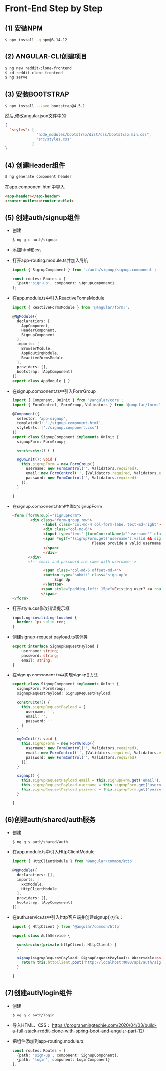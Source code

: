 # Front-End Step by Step

## (1) 安装NPM

```bash
$ npm install -g npm@6.14.12
```

## (2) ANGULAR-CLI创建项目

``` bash
$ ng new reddit-clone-frontend
$ cd reddit-clone-frontend
$ ng serve
```

## (3) 安装BOOTSTRAP

```bash
$ npm install --save bootstrap@4.5.2
```

然后,修改angular.json文件中的

```json
{
  "styles": [
              "node_modules/bootstrap/dist/css/bootstrap.min.css",
              "src/styles.css"
            ]
}
```

## (4) 创建Header组件

```bash
$ ng generate component header
```

在app.component.html中导入

```html
<app-header></app-header>
<router-outlet></router-outlet>
```



## (5) 创建auth/signup组件

- 创建

  ```bash
  $ ng g c auth/signup
  ```

- 添加html和css

- 打开app-routing.module.ts并加入导航

  ```typescript
  import { SignupComponent } from './auth/signup/signup.component';
  
  const routes: Routes = [
    {path:'sign-up', component: SignupComponent}
  ];
  ```

- 在app.module.ts中引入ReactiveFormsModule

  ```typescript
  import { ReactiveFormsModule } from '@angular/forms';
  
  @NgModule({
    declarations: [
      AppComponent,
      HeaderComponent,
      SignupComponent
    ],
    imports: [
      BrowserModule,
      AppRoutingModule,
      ReactiveFormsModule
    ],
    providers: [],
    bootstrap: [AppComponent]
  })
  export class AppModule { }

- 在signup.component.ts中引入FormGroup

  ```typescript
  import { Component, OnInit } from '@angular/core';
  import { FormControl, FormGroup, Validators } from '@angular/forms';
  
  @Component({
    selector: 'app-signup',
    templateUrl: './signup.component.html',
    styleUrls: ['./signup.component.css']
  })
  export class SignupComponent implements OnInit {
    signupForm: FormGroup;
  
    constructor() { }
  
    ngOnInit(): void {
      this.signupForm = new FormGroup({
        username: new FormControl('', Validators.required),
        email: new FormControl('', [Validators.required, Validators.email]),
        password: new FormControl('', Validators.required)
      });
    }
  
  }
  ```

- 在signup.component.html中绑定signupForm

  ```html
  <form [formGroup]="signupForm">
          <div class="form-group row">
                <label class="col-md-4 col-form-label text-md-right">User Name</label>
                <div class="col-md-6">
                <input type="text" [formControlName]="'username'" class="form-control" required autofocus>
                <span *ngIf="!signupForm.get('username').valid && signupForm.get('username').touched">
                                      Please provide a valid username.
                </span>
                </div>            
         </div>
         <!-- email and password are same with username-->
  
                <span class="col-md-6 offset-md-4">
                <button type="submit" class="sign-up">
                     Sign Up
                </button>
               <span style="padding-left: 15px">Existing user? <a routerLink="/login">Log In</a></span>
               </span>
  </form>
  ```

- 打开style.css修改错误提示框

  ```css
  input.ng-invalid.ng-touched {
    border: 1px solid red;
  }
  ```

- 创建signup-request.payload.ts实体类

  ```typescript
  export interface SignupRequestPayload {
      username: string;
      password: string;
      email: string;
  }
  ```

- 在signup.component.ts中实现signup()方法

  ```typescript
  export class SignupComponent implements OnInit {
    signupForm: FormGroup;
    signupRequestPayload: SignupRequestPayload;
  
    constructor() { 
      this.signupRequestPayload = {
        username: '',
        email: '',
        password: ''
      }
    }
  
    ngOnInit(): void {
      this.signupForm = new FormGroup({
        username: new FormControl('', Validators.required),
        email: new FormControl('', [Validators.required, Validators.email]),
        password: new FormControl('', Validators.required)
      });
    }
  
    signup() {
      this.signupRequestPayload.email = this.signupForm.get('email').value;
      this.signupRequestPayload.username = this.signupForm.get('username').value;
      this.signupRequestPayload.password = this.signupForm.get('password').value;
    }
  
  }
  ```

  

## (6)创建auth/shared/auth服务

- 创建

  ```bash
  $ ng g s auth/shared/auth
  ```

- 在app.module.ts中引入HttpClientModule

  ```typescript
  import { HttpClientModule } from '@angular/common/http';
  
  @NgModule({
    declarations: [],
    imports: [
      xxxModule,
      HttpClientModule
    ],
    providers: [],
    bootstrap: [AppComponent]
  });
  ```

  

- 在auth.service.ts中引入http客户端并创建signup()方法：

  ``` typescript
  import { HttpClient } from '@angular/common/http'
  
  export class AuthService {
  
    constructor(private httpClient: HttpClient) {
    }
  
    signup(signupRequestPayload: SignupRequestPayload): Observable<any> {
      return this.httpClient.post('http://localhost:8080/api/auth/signup', signupRequestPayload, { responseType: 'text' });
    }
  
  }
  ```

  

## (7)创建auth/login组件

- 创建

  ```bash
  $ ng g c auth/login
  ```

- 导入HTML、CSS： https://programmingtechie.com/2020/04/03/build-a-full-stack-reddit-clone-with-spring-boot-and-angular-part-12/

- 把组件添加到app-routing.module.ts

  ```typescript
  const routes: Routes = [
    {path: 'sign-up', component: SignupComponent},
    {path: 'login', component: LoginComponent}
  ];
  ```

  

